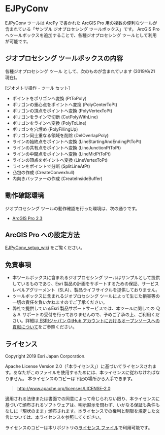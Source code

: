 # EJPyConv

  EJPyConv ツールは ArcPy で書かれた ArcGIS Pro 用の複数の便利なツールが含まれている「サンプル ジオプロセシング ツールボックス」です。
  ArcGIS Pro へツールボックスを追加することで、各種ジオプロセシング ツールとして利用が可能です。
  

## ジオプロセシング ツールボックスの内容

  各種ジオプロセシング ツール として、次のものが含まれています (2019/6/21 現在)。
  
  [ジオメトリ操作 - ツール セット]
  * ポイントをポリゴンへ変換 (PtToPoly)
  * ポリゴンの重心点をポイントへ変換 (PolyCenterToPt)
  * ポリゴンの頂点をポイントへ変換 (PolyVertexToPt)
  * ポリゴンをラインで切断 (CutPolyWithLine)
  * ポリゴンをラインへ変換 (PolyToLine)
  * ポリゴンを穴埋め (PolyFillingUp)
  * ポリゴン同士重なる領域を削除 (DelOverlapPoly)
  * ラインの始終点をポイントへ変換 (LineStartingAndEndingPtToPt)
  * ラインの共有点をポイントへ変換 (LineJunctionPtToPt)
  * ラインの中間点をポイントへ変換 (LineMidPtToPt)
  * ラインの頂点をポイントへ変換 (LineVertexToPt)
  * ラインをポイントで分断 (SplitLineAtPt)
  * 凸包の作成 (CreateConvexhull)
  * 内向きバッファーの作成 (CreateInsideBuffer)

## 動作確認環境

  ジオプロセシング ツールの動作確認を行った環境は、次の通りです。
  * [ArcGIS Pro 2.3](https://www.esrij.com/products/arcgis-desktop/environments/arcgis-pro/)

## ArcGIS Pro への設定方法

 [EJPyConv_setup_wiki](https://github.com/EsriJapan/ejpyconv-py/wiki/EJPyConv_setup_wiki) をご覧ください。

## 免責事項
  
  * 本ツールボックスに含まれるジオプロセシング ツールはサンプルとして提供しているものであり、Esri 製品の計画をサポートするための保証、サービスレベルアグリーメント（SLA）、製品ライフサイクルを提供しておりません。
  * ツールボックスに含まれるジオプロセシング ツールによって生じた損害等の一切の責任を負いかねますのでご了承ください。
  * 弊社で提供しているEsri 製品サポートサービスでは、本ツールに関しての Ｑ＆Ａ サポートの受付を行っておりませんので、予めご了承の上、ご利用ください。詳細は[
ESRIジャパン GitHub アカウントにおけるオープンソースへの貢献について](https://github.com/EsriJapan/contributing)をご参照ください。



## ライセンス
Copyright 2019 Esri Japan Corporation.

Apache License Version 2.0（「本ライセンス」）に基づいてライセンスされます。あなたがこのファイルを使用するためには、本ライセンスに従わなければなりません。
本ライセンスのコピーは下記の場所から入手できます。

> http://www.apache.org/licenses/LICENSE-2.0

適用される法律または書面での同意によって命じられない限り、本ライセンスに基づいて頒布されるソフトウェアは、明示黙示を問わず、いかなる保証も条件もなしに「現状のまま」頒布されます。本ライセンスでの権利と制限を規定した文言については、本ライセンスを参照してください。

ライセンスのコピーは本リポジトリの[ライセンス ファイル](./LICENSE)で利用可能です。